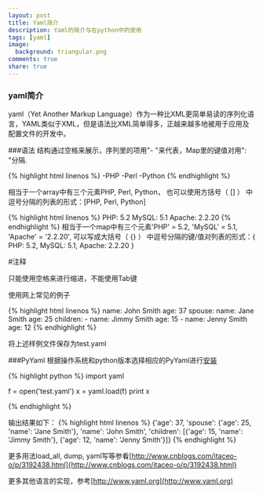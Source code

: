 ```yaml
---
layout: post
title: Yaml简介
description: Yaml的简介与在python中的使用
tags: [yaml]
image:
  background: triangular.png
comments: true
share: true
---
```


### yaml简介

yaml（Yet Another Markup Language）作为一种比XML更简单易读的序列化语言，YAML类似于XML，但是语法比XML简单得多，正越来越多地被用于应用及配置文件的开发中。

###语法
结构通过空格来展示，序列里的项用"- "来代表，Map里的键值对用": "分隔.

{% highlight html linenos %}
-PHP
-Perl
-Python
{% endhighlight %}

相当于一个array中有三个元素PHP, Perl, Python， 也可以使用方括号（ [] ） 中逗号分隔的列表的形式：[PHP, Perl, Python]

{% highlight html linenos %}
PHP: 5.2
MySQL: 5.1
Apache: 2.2.20
{% endhighlight %}
相当于一个map中有三个元素'PHP' = 5.2, 'MySQL' = 5.1, 'Apache' = '2.2.20', 可以写成大括号（ {} ） 中逗号分隔的键/值对列表的形式：{ PHP: 5.2, MySQL: 5.1, Apache: 2.2.20 }

\#注释

只能使用空格来进行缩进，不能使用Tab键

使用网上常见的例子

{% highlight html linenos %}
name: John Smith
age: 37
spouse:
    name: Jane Smith
    age: 25
children:
    -   name: Jimmy Smith
        age: 15
    -   name: Jenny Smith
        age: 12
{% endhighlight %}

将上述样例文件保存为test.yaml

###PyYaml
根据操作系统和python版本选择相应的PyYaml进行[安装](http://pyyaml.org/wiki/PyYAML)

{% highlight python %}
import yaml

f = open('test.yaml')
x = yaml.load(f)
print x

{% endhighlight %}

输出结果如下：
{% highlight html linenos %}
{'age': 37, 'spouse': {'age': 25, 'name': 'Jane Smith'}, 'name': 'John Smith', 'children': [{'age': 15, 'name': 'Jimmy Smith'}, {'age': 12, 'name': 'Jenny Smith'}]}
{% endhighlight %}

更多用法load_all, dump, yaml写等参看[http://www.cnblogs.com/itaceo-o/p/3192438.html]{http://www.cnblogs.com/itaceo-o/p/3192438.html}



更多其他语言的实现，参考[http://www.yaml.org](http://www.yaml.org)




